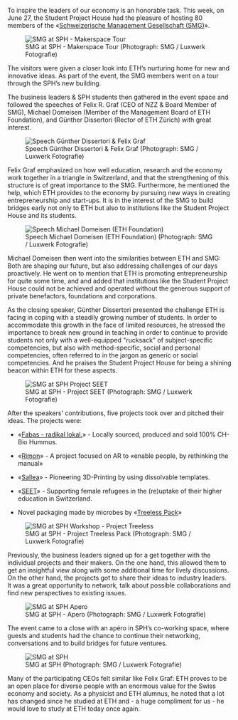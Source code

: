 <p>To inspire the leaders of our economy is an honorable task. This week, on June 27, the Student Project House had the pleasure of hosting 80 members of the «<a href="https://www.smg.ch/" target="_blank" rel="noreferrer noopener">Schweizerische Management Gesellschaft (SMG)</a>».<br /></p>
<figure><img src="https://sph.ethz.ch/uploads/images/smg-at-sph_tour-makerspace.jpg" alt="SMG at SPH - Makerspace Tour" /><figcaption>SMG at SPH - Makerspace Tour (Photograph: SMG / Luxwerk Fotografie)</figcaption></figure>
<p>The visitors were given a closer look into ETH’s nurturing home for new and innovative ideas. As part of the event, the SMG members went on a tour through the SPH’s new building.<br /></p>
<p>The business leaders &amp; SPH students then gathered in the event space and followed the speeches of Felix R. Graf (CEO of NZZ &amp; Board Member of SMG), Michael Domeisen (Member of the Management Board of ETH Foundation), and Günther Dissertori (Rector of ETH Zürich) with great interest.</p>
<figure><img src="https://sph.ethz.ch/uploads/images/smg-at-sph_günther-and-felix.jpg" alt="Speech Günther Dissertori &amp; Felix Graf" /><figcaption>Speech Günther Dissertori &amp; Felix Graf (Photograph: SMG / Luxwerk Fotografie)</figcaption></figure>
<p>Felix Graf emphasized on how well education, research and the economy work together in a triangle in Switzerland, and that the strengthening of this structure is of great importance to the SMG. Furthermore, he mentioned the help, which ETH provides to the economy by pursuing new ways in creating entrepreneurship and start-ups. It is in the interest of the SMG to build bridges early not only to ETH but also to institutions like the Student Project House and its students.<br /></p>
<figure><img src="https://sph.ethz.ch/uploads/images/smg-at-sph_speech_michael-domeisen.jpg" alt="Speech Michael Domeisen (ETH Foundation)" /><figcaption>Speech Michael Domeisen (ETH Foundation) (Photograph: SMG / Luxwerk Fotografie)</figcaption></figure>
<p>Michael Domeisen then went into the similarities between ETH and SMG: Both are shaping our future, but also addressing challenges of our days proactively. He went on to mention that ETH is promoting entrepreneurship for quite some time, and and added that institutions like the Student Project House could not be achieved and operated without the generous support of private benefactors, foundations and corporations.</p>
<p>As the closing speaker, Günther Dissertori presented the challenge ETH is facing in coping with a steadily growing number of students. In order to accommodate this growth in the face of limited resources, he stressed the importance to break new ground in teaching in order to continue to provide students not only with a well-equipped "rucksack" of subject-specific competencies, but also with method-specific, social and personal competencies, often referred to in the jargon as generic or social competencies. And he praises the Student Project House for being a shining beacon within ETH for these aspects.</p>
<figure><img src="https://sph.ethz.ch/uploads/images/smg-at-sph_project-seet.jpg" alt="SMG at SPH Project SEET" /><figcaption>SMG at SPH - Project SEET (Photograph: SMG / Luxwerk Fotografie)</figcaption></figure>
<p>After the speakers' contributions, five projects took over and pitched their ideas. The projects were:</p>
<ul><li>«<a href="https://www.fabas.ch/" target="_blank" rel="noreferrer noopener">Fabas - radikal lokal.</a>» - Locally sourced, produced and sold 100% CH-Bio Hummus.</li></ul>
<ul><li>«<a href="https://rimon-ar.ch/" target="_blank" rel="noreferrer noopener">Rimon</a>» - A project focused on AR to «enable people, by rethinking the manual»</li></ul>
<ul><li>«<a href="https://www.linkedin.com/company/sallea/" target="_blank" rel="noreferrer noopener">Sallea</a>» - Pioneering 3D-Printing by using dissolvable templates.</li></ul>
<ul><li>«<a href="https://seet.ch/" target="_blank" rel="noreferrer noopener">SEET</a>» - Supporting female refugees in the (re)uptake of their higher education in Switzerland.</li></ul>
<ul><li>Novel packaging made by microbes by «<a href="https://treelesspack.com/">Treeless Pack</a>» </li></ul>
<figure><img src="https://sph.ethz.ch/uploads/images/smg-at-sph_workshop-treeless.jpg" alt="SMG at SPH Workshop - Project Treeless" /><figcaption>SMG at SPH - Project Treeless Pack (Photograph: SMG / Luxwerk Fotografie)</figcaption></figure>
<p>Previously, the business leaders signed up for a get together with the individual projects and their makers. On the one hand, this allowed them to get an insightful view along with some additional time for lively discussions. On the other hand, the projects got to share their ideas to industry leaders. It was a great opportunity to network, talk about possible collaborations and find new perspectives to existing issues.</p>
<figure><img src="https://sph.ethz.ch/uploads/images/smg-at-sph_apero.jpg" alt="SMG at SPH Apero" /><figcaption class="focus-visible">SMG at SPH - Apero (Photograph: SMG / Luxwerk Fotografie)</figcaption></figure>
<p>The event came to a close with an apéro in SPH’s co-working space, where guests and students had the chance to continue their networking, conversations and to build bridges for future ventures.</p>
<figure><img src="https://sph.ethz.ch/uploads/images/Speaker-and-Projects.jpg" alt="SMG at SPH" /><figcaption>SMG at SPH (Photograph: SMG / Luxwerk Fotografie)</figcaption></figure>
<p>Many of the participating CEOs felt similar like Felix Graf: ETH proves to be an open place for diverse people with an enormous value for the Swiss economy and society. As a physicist and ETH alumnus, he noted that a lot has changed since he studied at ETH and - a huge compliment for us - he would love to study at ETH today once again.</p>
<p><br /></p>
<p> </p>